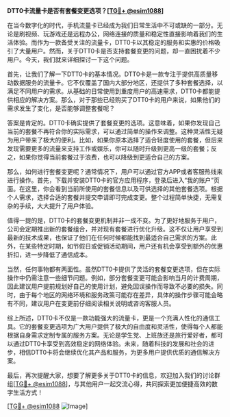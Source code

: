 **DTT0卡流量卡是否有套餐变更选项？[[TG💪+ @esim1088](https://t.me/s/esim1088)]**

在当今数字化的时代，手机流量卡已经成为我们日常生活中不可或缺的一部分。无论是刷视频、玩游戏还是远程办公，网络连接的质量和稳定性直接影响着我们的生活体验。而作为一款备受关注的流量卡，DTT0卡以其稳定的服务和实惠的价格吸引了大量用户。然而，关于DTT0卡是否支持套餐变更的问题，却一直困扰着不少用户。今天，我们就来详细探讨一下这个问题。

首先，让我们了解一下DTT0卡的基本情况。DTT0卡是一款专注于提供高质量移动数据服务的流量卡。它不仅覆盖了国内大部分地区，还提供了多种套餐选择，以满足不同用户的需求。从基础的日常使用到重度用户的高速需求，DTT0卡都能提供相应的解决方案。那么，对于那些已经购买了DTT0卡的用户来说，如果他们的需求发生了变化，是否能够调整套餐呢？

答案是肯定的。DTT0卡确实提供了套餐变更的选项。这意味着，如果你发现自己当前的套餐不再符合你的实际需求，可以通过简单的操作来调整。这种灵活性无疑为用户带来了极大的便利。比如，如果你原本选择了适合轻度使用的套餐，但后来发现需要更多的流量来支持工作或娱乐，你可以随时升级到更高一级的套餐；反之，如果你觉得当前套餐过于浪费，也可以降级到更适合自己的方案。

那么，如何进行套餐变更呢？通常情况下，用户可以通过官方APP或者客服热线来进行操作。首先，下载并安装DTT0卡的官方应用程序，登录后进入“我的账户”页面。在这里，你会看到当前所使用的套餐信息以及可供选择的其他套餐选项。根据个人需求，选择合适的套餐并提交申请即可完成变更。整个过程简单快捷，无需复杂的手续，大大提升了用户体验。

值得一提的是，DTT0卡的套餐变更机制并非一成不变。为了更好地服务于用户，公司会定期推出新的套餐组合，并对现有套餐进行优化升级。这不仅让用户享受到最新的技术成果，也保证了他们在任何时候都能找到最适合自己需求的方案。此外，在某些特定时期，如节假日或促销活动期间，用户还有机会享受到额外的优惠折扣，进一步降低了通信成本。

当然，任何事物都有两面性。虽然DTT0卡提供了灵活的套餐变更选项，但在实际操作中仍需注意一些细节问题。例如，部分套餐变更可能会影响当月的计费周期，因此建议用户提前规划好自己的使用计划，避免因误操作而导致不必要的损失。同时，由于每个地区的网络环境和服务政策可能存在差异，具体的操作步骤可能会略有不同，建议用户在变更前仔细阅读相关说明或咨询客服人员。

综上所述，DTT0卡不仅是一款功能强大的流量卡，更是一个充满人性化的通信工具。它的套餐变更选项为广大用户提供了极大的自由度和灵活性，使得每个人都能根据自身需求定制专属的服务方案。无论是学生党、上班族还是旅行爱好者，都可以通过DTT0卡享受到高效稳定的网络体验。未来，随着科技的发展和社会的进步，相信DTT0卡将会继续优化其产品和服务，为更多用户提供优质的通信解决方案。

最后，再次提醒大家，想要了解更多关于DTT0卡的信息，欢迎加入我们的讨论群组[[TG💪+ @esim1088](https://t.me/s/esim1088)]，与其他用户一起交流心得，共同探索更加便捷高效的数字生活方式！

[[TG💪+ @esim1088](https://t.me/s/esim1088) ![Image](https://i.postimg.cc/4NQfJmqS/Snipaste-2025-05-13-00-14-12.png)]